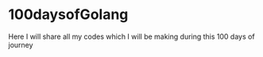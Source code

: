 # 100daysofGolang
Here I will share all my codes which I will be making during this 100 days of journey